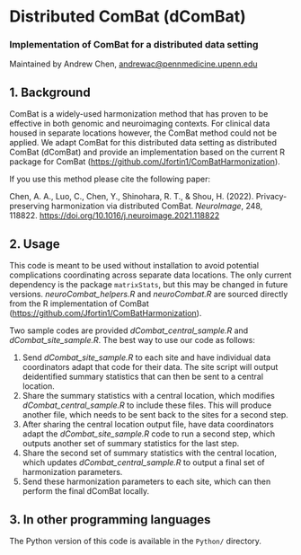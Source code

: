 # Distributed ComBat (dComBat)
### Implementation of ComBat for a distributed data setting

Maintained by Andrew Chen, andrewac@pennmedicine.upenn.edu

## 1. Background
ComBat is a widely-used harmonization method that has proven to be effective in both genomic and neuroimaging contexts. For clinical data housed in separate locations however, the ComBat method could not be applied. We adapt ComBat for this distributed data setting as distributed ComBat (dComBat) and provide an implementation based on the current R package for ComBat (https://github.com/Jfortin1/ComBatHarmonization).

If you use this method please cite the following paper:

Chen, A. A., Luo, C., Chen, Y., Shinohara, R. T., & Shou, H. (2022). Privacy-preserving harmonization via distributed ComBat. *NeuroImage*, 248, 118822. https://doi.org/10.1016/j.neuroimage.2021.118822

## 2. Usage
This code is meant to be used without installation to avoid potential complications coordinating across separate data locations. The only current dependency is the package `matrixStats`, but this may be changed in future versions. *neuroCombat_helpers.R* and *neuroCombat.R* are sourced directly from the R implementation of ComBat (https://github.com/Jfortin1/ComBatHarmonization).

Two sample codes are provided *dCombat_central_sample.R* and *dCombat_site_sample.R*. The best way to use our code as follows:

1. Send *dCombat_site_sample.R* to each site and have individual data coordinators adapt that code for their data. The site script will output deidentified summary statistics that can then be sent to a central location.
2. Share the summary statistics with a central location, which modifies *dCombat_central_sample.R* to include these files. This will produce another file, which needs to be sent back to the sites for a second step.
3. After sharing the central location output file, have data coordinators adapt the *dCombat_site_sample.R* code to run a second step, which outputs another set of summary statistics for the last step.
4. Share the second set of summary statistics with the central location, which updates *dCombat_central_sample.R* to output a final set of harmonization parameters.
5. Send these harmonization parameters to each site, which can then perform the final dComBat locally.

## 3. In other programming languages
The Python version of this code is available in the `Python/` directory.
